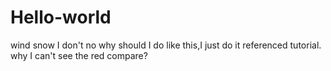 # Hello-world
wind 
snow
I don't no why should I do like this,I just do it referenced tutorial.
why I can't see the red compare?
